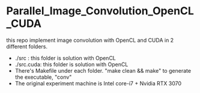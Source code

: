 # Parallel_Image_Convolution_OpenCL_CUDA
this repo implement image convolution with OpenCL and CUDA in 2 different folders. 
* ./src : this folder is solution with OpenCL
* ./src.cuda: this folder is solution with OpenCL
* There's Makefile under each folder. "make clean && make" to generate the executable, "conv"
* The original experiment machine is Intel core-i7 + Nvidia RTX 3070

